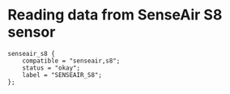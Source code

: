 # Reading data from SenseAir S8 sensor
    senseair_s8 {
        compatible = "senseair,s8";
        status = "okay";
        label = "SENSEAIR_S8";
    };